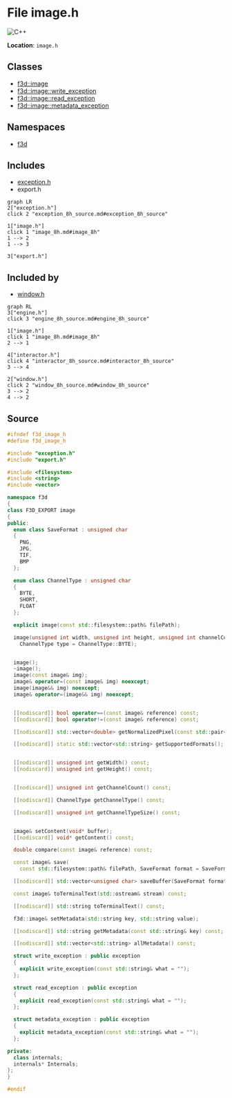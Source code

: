 # File image.h

![][C++]

**Location**: `image.h`





## Classes

* [f3d::image](classf3d_1_1image.md)
* [f3d::image::write\_exception](structf3d_1_1image_1_1write__exception.md)
* [f3d::image::read\_exception](structf3d_1_1image_1_1read__exception.md)
* [f3d::image::metadata\_exception](structf3d_1_1image_1_1metadata__exception.md)

## Namespaces

* [f3d](namespacef3d.md)

## Includes

* [exception.h](exception_8h.md)
* export.h


```mermaid
graph LR
2["exception.h"]
click 2 "exception_8h_source.md#exception_8h_source"

1["image.h"]
click 1 "image_8h.md#image_8h"
1 --> 2
1 --> 3

3["export.h"]

```


## Included by

* [window.h](window_8h.md)


```mermaid
graph RL
3["engine.h"]
click 3 "engine_8h_source.md#engine_8h_source"

1["image.h"]
click 1 "image_8h.md#image_8h"
2 --> 1

4["interactor.h"]
click 4 "interactor_8h_source.md#interactor_8h_source"
3 --> 4

2["window.h"]
click 2 "window_8h_source.md#window_8h_source"
3 --> 2
4 --> 2

```


## Source


```cpp
#ifndef f3d_image_h
#define f3d_image_h

#include "exception.h"
#include "export.h"

#include <filesystem>
#include <string>
#include <vector>

namespace f3d
{
class F3D_EXPORT image
{
public:
  enum class SaveFormat : unsigned char
  {
    PNG,
    JPG,
    TIF,
    BMP
  };

  enum class ChannelType : unsigned char
  {
    BYTE,
    SHORT,
    FLOAT
  };

  explicit image(const std::filesystem::path& filePath);

  image(unsigned int width, unsigned int height, unsigned int channelCount,
    ChannelType type = ChannelType::BYTE);


  image();
  ~image();
  image(const image& img);
  image& operator=(const image& img) noexcept;
  image(image&& img) noexcept;
  image& operator=(image&& img) noexcept;


  [[nodiscard]] bool operator==(const image& reference) const;
  [[nodiscard]] bool operator!=(const image& reference) const;

  [[nodiscard]] std::vector<double> getNormalizedPixel(const std::pair<int, int>& xy) const;

  [[nodiscard]] static std::vector<std::string> getSupportedFormats();


  [[nodiscard]] unsigned int getWidth() const;
  [[nodiscard]] unsigned int getHeight() const;


  [[nodiscard]] unsigned int getChannelCount() const;

  [[nodiscard]] ChannelType getChannelType() const;

  [[nodiscard]] unsigned int getChannelTypeSize() const;


  image& setContent(void* buffer);
  [[nodiscard]] void* getContent() const;

  double compare(const image& reference) const;

  const image& save(
    const std::filesystem::path& filePath, SaveFormat format = SaveFormat::PNG) const;

  [[nodiscard]] std::vector<unsigned char> saveBuffer(SaveFormat format = SaveFormat::PNG) const;

  const image& toTerminalText(std::ostream& stream) const;

  [[nodiscard]] std::string toTerminalText() const;

  f3d::image& setMetadata(std::string key, std::string value);

  [[nodiscard]] std::string getMetadata(const std::string& key) const;

  [[nodiscard]] std::vector<std::string> allMetadata() const;

  struct write_exception : public exception
  {
    explicit write_exception(const std::string& what = "");
  };

  struct read_exception : public exception
  {
    explicit read_exception(const std::string& what = "");
  };

  struct metadata_exception : public exception
  {
    explicit metadata_exception(const std::string& what = "");
  };

private:
  class internals;
  internals* Internals;
};
}

#endif
```


[public]: https://img.shields.io/badge/-public-brightgreen (public)
[C++]: https://img.shields.io/badge/language-C%2B%2B-blue (C++)
[const]: https://img.shields.io/badge/-const-lightblue (const)
[protected]: https://img.shields.io/badge/-protected-yellow (protected)
[static]: https://img.shields.io/badge/-static-lightgrey (static)
[private]: https://img.shields.io/badge/-private-red (private)